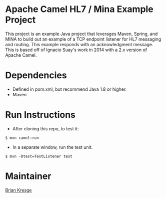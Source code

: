 # Apache Camel HL7 / Mina Example Project
This project is an example Java project that leverages Maven, Spring, and MINA to build out an example of a TCP endpoint listener for HL7 messaging and routing.  This example responds with an acknowledgment message.  This is based off of Ignacio Suay's work in 2014 with a 2.x version of Apache Camel.

# Dependencies
* Defined in pom.xml, but recommend Java 1.8 or higher.
* Maven

# Run Instructions
* After cloning this repo, to test it:
```
$ mvn camel:run
```
* In a separate window, run the test unit.
```
$ mvn -Dtest=TestListener test
```
# Maintainer
[Brian Kresge](mailto:brian.kresge@gmail.com)